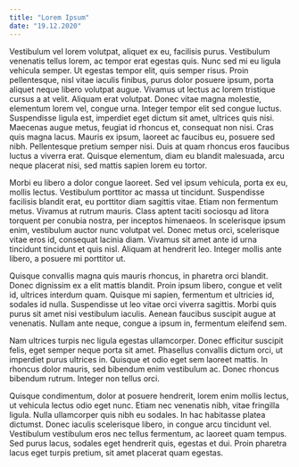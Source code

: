 ```yaml
---
title: "Lorem Ipsum"
date: "19.12.2020"
---
```


Vestibulum vel lorem volutpat, aliquet ex eu, facilisis purus. Vestibulum venenatis tellus lorem, ac tempor erat egestas quis. Nunc sed mi eu ligula vehicula semper. Ut egestas tempor elit, quis semper risus. Proin pellentesque, nisl vitae iaculis finibus, purus dolor posuere ipsum, porta aliquet neque libero volutpat augue. Vivamus ut lectus ac lorem tristique cursus a at velit. Aliquam erat volutpat. Donec vitae magna molestie, elementum lorem vel, congue urna. Integer tempor elit sed congue luctus. Suspendisse ligula est, imperdiet eget dictum sit amet, ultrices quis nisi. Maecenas augue metus, feugiat id rhoncus et, consequat non nisi. Cras quis magna lacus. Mauris ex ipsum, laoreet ac faucibus eu, posuere sed nibh. Pellentesque pretium semper nisi. Duis at quam rhoncus eros faucibus luctus a viverra erat. Quisque elementum, diam eu blandit malesuada, arcu neque placerat nisi, sed mattis sapien lorem eu tortor.

Morbi eu libero a dolor congue laoreet. Sed vel ipsum vehicula, porta ex eu, mollis lectus. Vestibulum porttitor ac massa ut tincidunt. Suspendisse facilisis blandit erat, eu porttitor diam sagittis vitae. Etiam non fermentum metus. Vivamus at rutrum mauris. Class aptent taciti sociosqu ad litora torquent per conubia nostra, per inceptos himenaeos. In scelerisque ipsum enim, vestibulum auctor nunc volutpat vel. Donec metus orci, scelerisque vitae eros id, consequat lacinia diam. Vivamus sit amet ante id urna tincidunt tincidunt et quis nisl. Aliquam at hendrerit leo. Integer mollis ante libero, a posuere mi porttitor ut.

Quisque convallis magna quis mauris rhoncus, in pharetra orci blandit. Donec dignissim ex a elit mattis blandit. Proin ipsum libero, congue et velit id, ultrices interdum quam. Quisque mi sapien, fermentum et ultricies id, sodales id nulla. Suspendisse ut leo vitae orci viverra sagittis. Morbi quis purus sit amet nisi vestibulum iaculis. Aenean faucibus suscipit augue at venenatis. Nullam ante neque, congue a ipsum in, fermentum eleifend sem.

Nam ultrices turpis nec ligula egestas ullamcorper. Donec efficitur suscipit felis, eget semper neque porta sit amet. Phasellus convallis dictum orci, ut imperdiet purus ultrices in. Quisque et odio eget sem laoreet mattis. In rhoncus dolor mauris, sed bibendum enim vestibulum ac. Donec rhoncus bibendum rutrum. Integer non tellus orci.

Quisque condimentum, dolor at posuere hendrerit, lorem enim mollis lectus, ut vehicula lectus odio eget nunc. Etiam nec venenatis nibh, vitae fringilla ligula. Nulla ullamcorper quis nibh eu sodales. In hac habitasse platea dictumst. Donec iaculis scelerisque libero, in congue arcu tincidunt vel. Vestibulum vestibulum eros nec tellus fermentum, ac laoreet quam tempus. Sed purus lacus, sodales eget hendrerit quis, egestas et dui. Proin pharetra lacus eget turpis pretium, sit amet placerat quam egestas. 